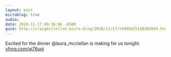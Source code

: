 ```yaml
---
layout: post
microblog: true
audio: 
date: 2010-11-17 09:36:06 -0500
guid: http://craigmcclellan.micro.blog/2010/11/17/t4905625188302849.html
---
```

Excited for the dinner @laura_mcclellan is making for us tonight.  [yfrog.com/gi76upj](http://yfrog.com/gi76upj)
